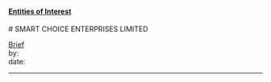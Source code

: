 #### [Entities of Interest](/list.html)
<link rel="stylesheet" type="text/css" href="../../assets/style.css">
# SMART CHOICE ENTERPRISES LIMITED

[comment]: <> (Add/Remove information below as you want)
[comment]: <> (Markdown cheatsheet: https://github.com/adam-p/markdown-here/wiki/Markdown-Cheatsheet)
[Brief](Brief.md)  
by:  
date:  

---
[comment]: <> (Add your content here)